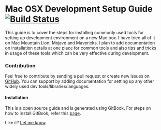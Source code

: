 # Mac OSX Development Setup Guide [![Build Status](https://travis-ci.org/apoorvam/mac-dev-setup.svg?branch=master)](https://travis-ci.org/apoorvam/mac-dev-setup)

This guide is to cover the steps for installing commonly used tools for setting up development environment on a new Mac box. I have tried all of it on Mac Mountain Lion, Mojave and Mavericks.  I plan to add documentation on installation details at one place for common tools and also tips and tricks in usage of these tools which can be very effective during development.

### Contribution

Feel free to contribute by sending a pull request or create new issues on [GitHub](https://github.com/apoorvam/mac-dev-setup/issues). You can support by adding documentation for setting up any other widely used dev tools/libraries/languages.

#### Installation

This is a open source guide and is generated using GitBook. For steps on how to install GitBook, refer this [page](https://apoorvam.github.io/mac-dev-setup/gitbook/).

Like it? [Let me know](https://twitter.com/ItsApoorvaHere).